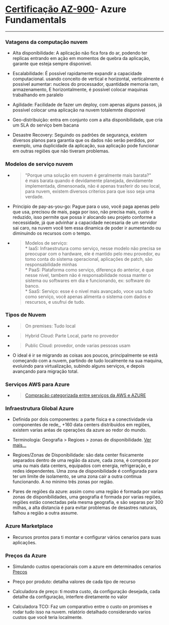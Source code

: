 # [Certificação AZ-900](https://docs.microsoft.com/pt-br/learn/certifications/exams/az-900)- Azure Fundamentals </a>
---------------------------------------------------
### Vatagens da computação nuvem
* Alta disponibilidade: A aplicação não fica fora do ar, podendo ter replicas entrando em ação em momentos de quebra da aplicação, garante que esteja sempre disponivel.

* Escalabilidade: É possível rapidamente expandir a capacidade computacional. usando conceito de vertical e horizontal, verticalmente é possivel aumentar: nucleos do processador, quantidade memoria ram, armazenamento, E horizontalmente, é possivel colocar maquinas trabalhando em paralelo

* Agilidade: Facilidade de fazer um deploy, com apenas alguns passos, já possível colocar uma aplicação na nuvem totalemnte disponivel

* Geo-distribuição: entra em conjunto com a alta disponibilidade, que cria um SLA do serviço bem bacana

* Desastre Recovery: Seguindo os padrões de segurança, existem diversos planos para garantia que os dados não serão perdidos, por exemplo, uma duplicidade da aplicação, sua aplicação pode funcionar em outras regiões que não tiveram problemas.

### Modelos de serviço nuvem

* > "Porque uma solução em nuvem é geralmente mais barata?" <br> é mais barata quando é devidamente planejada, devidamente implementada, dimensonada, não é apenas trasferir do seu local, para nuvem, existem diversos criterios para que isso seja uma verdade.

* Principio de pay-as-you-go: Pague para o uso, você paga apenas pelo que usa, precisou de mais, paga por isso, não precisa mais, custo é reduzido, isso permite que possa ir alocando seu projeto conforme a necessidade, já que advinhar a capacidade necesaria de um servidor sai caro, na nuvem você tem essa dinamica de poder ir aumentando ou diminuindo os recursos com o tempo.

* > Modelos de serviço: <br> * IaaS: Infraestrutura como serviço, nesse modelo não precisa se preocupar com o hardware, ele é mantido pelo meu provedor, eu tomo conta do sistema operacional, aplicações de patch, são responsabilidade minhas <br> * PaaS: Plataforma como serviço, diferença do anterior, é que nesse nivel, tambem não é responsabilidade nossa manter o sistema ou softwares em dia e funcionando, ex: software do banco. <br> * SaaS: Serviço: esse é o nivel mais avançado, voce usa tudo como serviço, você apenas alimenta o sistema com dados e rescursos, e usufrui de tudo.

### Tipos de Nuvem
* > On premises: Tudo local
* > Hybrid Cloud: Parte Local, parte no provedor
* > Public Cloud: provedor, onde varias pessoas usam
*  O ideal é ir se migrando as coisas aos poucos, principalmente se está começando com a nuvem, partindo de tudo localmente na sua maquina, evoluindo para virtualização, subindo alguns serviços, e depois avançando para migração total.

### Serviços AWS para Azure
* > [Compração categorizada entre serviços da AWS e AZURE](https://docs.microsoft.com/pt-br/azure/architecture/aws-professional/services)

### Infraestrutura Global Azure

* Definida por dois componentes: a parte fisica e a conectividade via componentes de rede,, +160 data centers distribuidos em regiões, existem varias aréas de operações da azure ao redor do mundo.

* Terminologia: Geografia > Regioes > zonas de disponibilidade. [Ver mais...](https://azure.microsoft.com/en-us/global-infrastructure/geographies/)

* Regioes/Zonas de Disponibilidade: são data center fisicamente separados dentro de uma região da azure, cada zona, é composta por uma ou mais data centers, equipados com energia, refrigeração, e redes idependentes. Uma zona de disponibilidade é configurada para ter um limite de isolamento, se uma zona cair a outra continua funcionando. A no minimo três zonas por região.

* Pares de regiões da azure:  assim como uma região é formada por varias zonas de disponibilidades, uma geografia é formada por varias regiões, regiões estão conectadas pela mesma geografia, e são separas por 300 milhas, a alta distancia é para evitar problemas de desastres naturais, falhou a região a outra assume.

### Azure Marketplace

* Recursos prontos para ti montar e configurar vários cenarios para suas aplicações.
 

### Preços da Azure

* Simulando custos operacionais com a azure em determinados cenarios  [Preços](https://azure.microsoft.com/en-us/pricing/)

* Preço por produto: detalha valores de cada tipo de recurso

* Calculadora de preço: ti mostra custo, da configuração desejada, cada detalhe da configuração, interfere diretamente no valor

* Calculadora TCO: Faz um comparativo entre o custo on promises e rodar tudo isso na nuvem. relatório detalhado considerando varios custos que você teria localmente.
